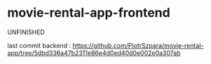 # movie-rental-app-frontend
UNFINISHED

last commit backend :
https://github.com/PiotrSzpara/movie-rental-app/tree/5dbd336a47b2311e86e4d0ed40d0e002e0a307ab
